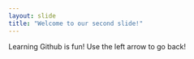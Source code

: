 ```yaml
---
layout: slide
title: "Welcome to our second slide!"
---
```

Learning Github is fun!
Use the left arrow to go back!
